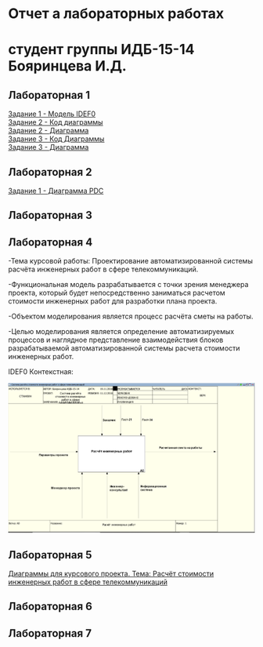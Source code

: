 # Отчет а лабораторных работах
# студент группы ИДБ-15-14 Бояринцева И.Д.

## Лабораторная 1
[Задание 1 - Модель IDEF0](https://github.com/BoyarintsevaI/projectSystem.github.io/blob/master/1.png)  
[Задание 2 - Код диаграммы](https://github.com/BoyarintsevaI/projectSystem.github.io/blob/master/Code%20PlantUML)  
[Задание 2 - Диаграмма](https://github.com/BoyarintsevaI/projectSystem.github.io/blob/master/%D0%94%D0%B8%D0%B0%D0%B3%D1%80%D0%B0%D0%BC%D0%BC%D0%B0.png)  
[Задание 3 - Код Диаграммы](https://github.com/BoyarintsevaI/projectSystem.github.io/blob/master/Code2%20PlantUML)  
[Задание 3 - Диаграмма](https://github.com/BoyarintsevaI/projectSystem.github.io/blob/master/2.png)  

## Лабораторная 2
[Задание 1 - Диаграмма PDC](https://github.com/BoyarintsevaI/projectSystem.github.io/blob/master/PDC.PNG)  
## Лабораторная 3

## Лабораторная 4
-Тема курсовой работы: Проектирование автоматизированной системы расчёта инженерных работ в сфере телекоммуникаций.

-Функциональная модель разрабатывается с точки зрения менеджера проекта, который будет непосредственно заниматься расчетом стоимости инженерных работ для разработки плана проекта.

-Объектом моделирования является процесс расчёта сметы на работы. 

-Целью моделирования является определение автоматизируемых процессов и наглядное представление взаимодействия блоков разрабатываемой автоматизированной системы расчета стоимости инженерных работ.
 
 
 IDEF0 Контекстная: 
 
 ![](https://github.com/BoyarintsevaI/projectSystem.github.io/blob/master/Контексная%20диаграмма.PNG)
 
 


## Лабораторная 5
[Диаграммы для курсового проекта. Тема: Расчёт стоимости инженерных работ в сфере телекоммуникаций](https://github.com/BoyarintsevaI/projectSystem.github.io/blob/master/kursach.rsf)  
## Лабораторная 6

## Лабораторная 7
